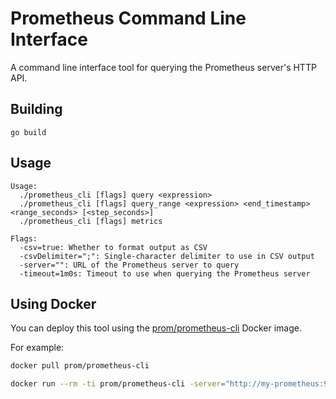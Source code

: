 # Prometheus Command Line Interface

A command line interface tool for querying the Prometheus server's HTTP API.

## Building

    go build

## Usage

    Usage:
      ./prometheus_cli [flags] query <expression>
      ./prometheus_cli [flags] query_range <expression> <end_timestamp> <range_seconds> [<step_seconds>]
      ./prometheus_cli [flags] metrics

    Flags:
      -csv=true: Whether to format output as CSV
      -csvDelimiter=";": Single-character delimiter to use in CSV output
      -server="": URL of the Prometheus server to query
      -timeout=1m0s: Timeout to use when querying the Prometheus server

## Using Docker

You can deploy this tool using the [prom/prometheus-cli](https://registry.hub.docker.com/u/prom/prometheus-cli/) Docker image.

For example:

```bash
docker pull prom/prometheus-cli

docker run --rm -ti prom/prometheus-cli -server="http://my-prometheus:9090/" metrics
```

